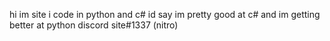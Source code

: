 hi im site
i code in python and c#
id say im pretty good at c# 
and im getting better at
python
discord site#1337 (nitro)
